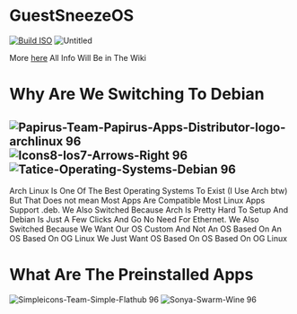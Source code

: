 # GuestSneezeOS

[![Build ISO](https://github.com/theVakhovskeIsTaken/holoiso/actions/workflows/build.yml/badge.svg)](https://github.com/GuestSneezeOS/GuestSneezeOS/actions/workflows/build.yml)
![Untitled](https://github.com/GuestSneezeOS/GuestSneezeOS/assets/163439609/3d95216c-5582-4275-8b21-9e35d37f6ed9)

More [here](https://guestsneezeos.github.io)
All Info Will Be in The Wiki

# Why Are We Switching To Debian
![Papirus-Team-Papirus-Apps-Distributor-logo-archlinux 96](https://github.com/GuestSneezeOS/GuestSneezeOSArchive/assets/163439609/36faa4d9-7c6f-4b6a-8048-c91e885f5030)
![Icons8-Ios7-Arrows-Right 96](https://github.com/GuestSneezeOS/GuestSneezeOSArchive/assets/163439609/227cfd2f-d339-4bc3-a0e0-5c6d558df853)
![Tatice-Operating-Systems-Debian 96](https://github.com/GuestSneezeOS/GuestSneezeOSArchive/assets/163439609/06e2bfeb-5740-4b6d-95ff-98b4a37214da) 
-
Arch Linux Is One Of The Best Operating Systems To Exist (I Use Arch btw) But That Does not mean Most Apps Are Compatible Most Linux Apps Support .deb. We Also Switched Because Arch Is Pretty Hard To Setup And Debian Is Just A Few Clicks And Go No Need For Ethernet. We Also Switched Because We Want Our OS Custom And Not An OS Based On An OS Based On OG Linux We Just Want OS Based On OS Based On OG Linux

# What Are The Preinstalled Apps 

![Simpleicons-Team-Simple-Flathub 96](https://github.com/GuestSneezeOS/GuestSneezeOSArchive/assets/163439609/1e1b3ef8-d3fc-404e-9b5b-591c7f6eb1ee)
![Sonya-Swarm-Wine 96](https://github.com/GuestSneezeOS/GuestSneezeOSArchive/assets/163439609/2100adb5-0e36-497f-84ac-a06e073355ab)

